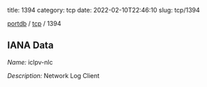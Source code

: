 title: 1394
category: tcp
date: 2022-02-10T22:46:10
slug: tcp/1394

[portdb](/) / [tcp](/category/tcp.html) / 1394


## IANA Data

_Name:_ iclpv-nlc

_Description:_ Network Log Client


